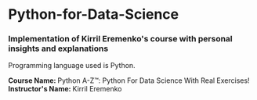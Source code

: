 # Python-for-Data-Science

### Implementation of Kirril Eremenko's course with personal insights and explanations
Programming language used is Python.

<b>Course Name: </b>Python A-Z™: Python For Data Science With Real Exercises!<br>
<b>Instructor's Name: </b> Kirril Eremenko
